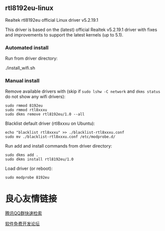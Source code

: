 ## rtl8192eu-linux
Realtek rtl8192eu official Linux driver v5.2.19.1

This driver is based on the (latest) official Realtek v5.2.19.1 driver with fixes and improvements to support the latest kernels (up to 5.1).

### Automated install 

Run from driver directory:

./install_wifi.sh

### Manual install

Remove available drivers with (skip if `sudo lshw -C network` and `dkms status` do not show any wifi drivers):

```
sudo rmmod 8192eu
sudo rmmod rtl8xxxu
sudo dkms remove rtl8192eu/1.0 --all
```

Blacklist default driver (rtl8xxxu on Ubuntu):

```
echo "blacklist rtl8xxxu" >> ./blacklist-rtl8xxxu.conf
sudo mv ./blacklist-rtl8xxxu.conf /etc/modprobe.d/
```

Run add and install commands from driver directory:

```
sudo dkms add .
sudo dkms install rtl8192eu/1.0
```

Load driver (or reboot):

`sudo modprobe 8192eu`






 # 良心友情链接

[腾讯QQ群快速检索](http://u.720life.cn/s/8cf73f7c)

[软件免费开发论坛](http://u.720life.cn/s/bbb01dc0)